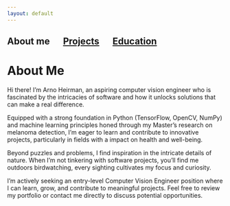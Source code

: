 ```yaml
---
layout: default
---
```

## About me &emsp; [Projects](./projects.html) &emsp; [Education](./education.html)


# About Me

Hi there! I’m Arno Heirman, an aspiring computer vision engineer who is fascinated by the intricacies of software and how it unlocks solutions that can make a real difference.

Equipped with a strong foundation in Python (TensorFlow, OpenCV, NumPy) and machine learning principles honed through my Master’s research on melanoma detection, I’m eager to learn and contribute to innovative projects, particularly in fields with a impact on health and well-being.

Beyond puzzles and problems, I find inspiration in the intricate details of nature. When I’m not tinkering with software projects, you’ll find me outdoors birdwatching, every sighting cultivates my focus and curiosity.

I’m actively seeking an entry-level Computer Vision Engineer position where I can learn, grow, and contribute to meaningful projects. Feel free to review my portfolio or contact me directly to discuss potential opportunities.
